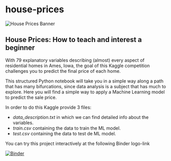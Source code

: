 # house-prices

![House Prices Banner](/Users/Paulino/Documents/Repositories/house-prices/housesbanner.png)
## House Prices: How to teach and interest a beginner

With 79 explanatory variables describing (almost) every aspect of residential homes in Ames, Iowa, the goal of this Kaggle competition challenges you to predict the final price of each home.

This structured Python notebook will take you in a simple way along a path that has many bifurcations, since data analysis is a subject that has much to explore. Here you will find a simple way to apply a Machine Learning model to predict the sale price.

In order to do this Kaggle provide 3 files:

- *data_description.txt* in which we can find detailed info about the variables.
- *train.csv* containing the data to train the ML model.
- *test.csv* containing the data  to test de ML model.

 You can try this project interactively at the following Binder logo-link

 [![Binder](https://mybinder.org/badge_logo.svg)](https://mybinder.org/v2/gh/anievescordeiro/house-prices/main?filepath=House_Prices_V2.ipynb)